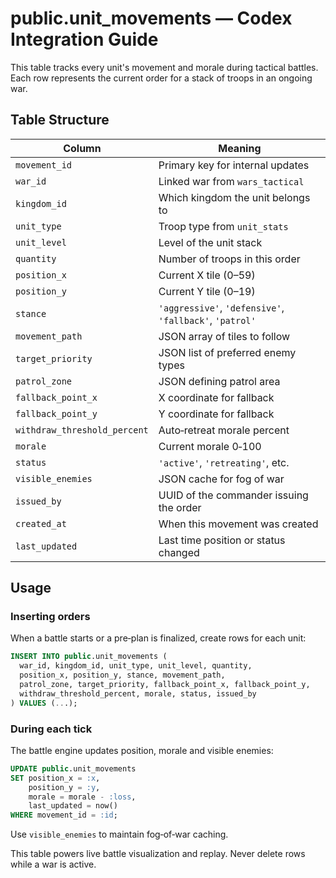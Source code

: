 # public.unit_movements — Codex Integration Guide

This table tracks every unit's movement and morale during tactical battles. Each row represents the current order for a stack of troops in an ongoing war.

## Table Structure

| Column | Meaning |
| --- | --- |
| `movement_id` | Primary key for internal updates |
| `war_id` | Linked war from `wars_tactical` |
| `kingdom_id` | Which kingdom the unit belongs to |
| `unit_type` | Troop type from `unit_stats` |
| `unit_level` | Level of the unit stack |
| `quantity` | Number of troops in this order |
| `position_x` | Current X tile (0–59) |
| `position_y` | Current Y tile (0–19) |
| `stance` | `'aggressive'`, `'defensive'`, `'fallback'`, `'patrol'` |
| `movement_path` | JSON array of tiles to follow |
| `target_priority` | JSON list of preferred enemy types |
| `patrol_zone` | JSON defining patrol area |
| `fallback_point_x` | X coordinate for fallback |
| `fallback_point_y` | Y coordinate for fallback |
| `withdraw_threshold_percent` | Auto‑retreat morale percent |
| `morale` | Current morale 0‑100 |
| `status` | `'active'`, `'retreating'`, etc. |
| `visible_enemies` | JSON cache for fog of war |
| `issued_by` | UUID of the commander issuing the order |
| `created_at` | When this movement was created |
| `last_updated` | Last time position or status changed |

## Usage

### Inserting orders
When a battle starts or a pre‑plan is finalized, create rows for each unit:
```sql
INSERT INTO public.unit_movements (
  war_id, kingdom_id, unit_type, unit_level, quantity,
  position_x, position_y, stance, movement_path,
  patrol_zone, target_priority, fallback_point_x, fallback_point_y,
  withdraw_threshold_percent, morale, status, issued_by
) VALUES (...);
```

### During each tick
The battle engine updates position, morale and visible enemies:
```sql
UPDATE public.unit_movements
SET position_x = :x,
    position_y = :y,
    morale = morale - :loss,
    last_updated = now()
WHERE movement_id = :id;
```

Use `visible_enemies` to maintain fog‑of‑war caching.

This table powers live battle visualization and replay. Never delete rows while a war is active.
